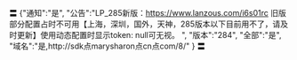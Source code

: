 〓
{"通知":"是",
"公告":"LP_285新版：https://www.lanzous.com/i6s01rc 旧版部分配置占时不可用【上海，深圳，国外，天神，285版本以下目前用不了，请及时更新】使用动态配置时显示token: null可无视。
",
"版本":"284",
"全部":"是",
"域名":"是,http://sdk点marysharon点cn点com/8/"
}
〓
